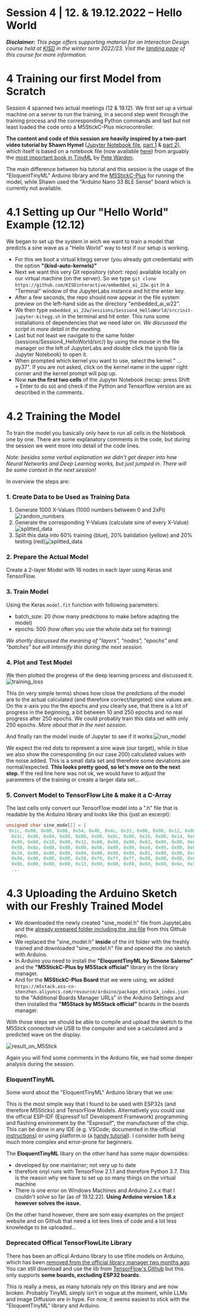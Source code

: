 # Session 4 | 12. &  19.12.2022 – Hello World

***Disclaimer:*** *This page offers supporting material for an Interaction Design course held at [KISD](https://kisd.de) in the winter term 2022/23. Visit the [landing page](https://github.com/KISDinteractive/fundamentals22w) of this course for more information.*

# 4 Training our first Model from Scratch

Session 4 spanned two actual meetings (12 & 19.12). We first set up a virtual machine on a server to run the training, in a second step went through the training process and the corresponding Python commands and last but not least loaded the code onto a M5StickC-Plus microcontroller.

**The content and code of this session are heavily inspired by a two-part video tutorial by Shawn Hymel** ([Jupyter Notebook file](https://gist.github.com/ShawnHymel/79237fe6aee5a3653c497d879f746c0c), [part 1](https://www.youtube.com/watch?v=BzzqYNYOcWc) & [part 2](https://www.youtube.com/watch?v=dU01M61RW8s)), which itself is based on a notebook file (now available [here](https://github.com/tensorflow/tflite-micro/blob/main/tensorflow/lite/micro/examples/hello_world/create_sine_model.ipynb)) from arguably the [most important book in TinyML](https://www.oreilly.com/library/view/tinyml/9781492052036/) by [Pete Warden](https://github.com/petewarden).

The main difference between his tutorial and this session is the usage of the "EloquentTinyML" Arduino library and the [M5StickC-Plus](https://shop.m5stack.com/products/m5stickc-plus-esp32-pico-mini-iot-development-kit) for running the model, while Shawn used the "Arduino Nano 33 BLE Sense" board which is currently not available.

# 4.1 Setting up Our "Hello World" Example (12.12)

We began to set up the system in wich we want to train a model that predicts a sine wave as a "Hello World" way to test if our setup is working.
- For this we boot a virtual kitegg server (you already got credentials) with the option **"(kisd-auto-kernels)"**
- Next we want this very Git repository (short: repo) available locally on our virtual machine (on the server). So we type `git clone https://github.com/KISDinteractive/embedded_ai_22w.git` in a "Terminal" window of the JupyterLabs instance and hit the enter key.
- After a few seconds, the repo should now appear in the file system preview on the left-hand side as the directory "embedded_ai_w22".
- We then type `embedded_ai_22w/sessions/Session4_HelloWorld/src/init-jupyter-kitegg.sh` in the terminal and hit enter. This runs some installations of dependencies that we need later on. *We discussed the script in more detail in the meeting.*
- Last but not least we navigate to the same folder (sessions/Session4_HelloWorld/src/) by using the mouse in the file manager on the left of JupyterLabs and double click the ipynb file (a Jupyter Notebook) to open it. 
- When prompted which kernel you want to use, select the kernel " ... py37". If you are not asked, click on the kernel name in the upper right corner and the kernel prompt will pop up.
- Now **run the first two cells** of the Jupyter Notebook (recap: press Shift + Enter to do so) and check if the Python and Tensorflow version are as described in the comments.

# 4.2 Training the Model

To train the model you basically only have to run all cells in the Notebook one by one. There are some explanatory comments in the code, but during the session we went more into detail of the code lines. 

*Note: besides some verbal explanation we didn't get deeper into how Neural Networks and Deep Learning works, but just jumped in. There will be some context in the next session!*

In overview the steps are:

### 1. Create Data to be Used as Training Data

1. Generate 1000 X-Values (1000 numbers between 0 and 2xPi)![random_numbers](img/random_numbers.png)
2. Generate the corresponding Y-Values (calculate sine of every X-Value)![splitted_data](img/dataset.png)
3. Split this data into 60% training (blue), 20% balidation (yellow) and 20% testing (red)![splitted_data](img/splitted_data.png)

### 2. Prepare the Actual Model

Create a 2-layer Model with 16 nodes in each layer using Keras and TensorFlow.

### 3. Train Model

Using the Keras `model.fit` function with following parameters:

- batch_size: 20 (how many predictions to make before adapting the model)
- epochs: 500 (how often you use the whole data set for training)

*We shortly discussed the meaning of "layers", "nodes", "epochs" and "batches" but will intensify this during the next session.*

### 4. Plot and Test Model

We then plotted the progress of the deep learning process and discussed it.![training_loss](img/training_loss.png)

This (in very simple terms) shows how close the predctions of the model are to the actual calculated (and therefore correct/targeted) sine values are. On the x-axis you the the epochs and you clearly see, that there is a lot of progress in the beginning, a bit between 10 and 250 epochs and no real progress after 250 epochs. We could probably train this data set with only 250 epochs. *More about that in the next session.*

And finally ran the model inside of Jupyter to see if it works:![run_model](img/run_model.png)

We expect the red dots to represent a sine wave (our target), while in blue we also show the corresponding (in our case 200) calculated values with the noise added. This is a small data set and therefore some deviations are normal/expected. 
**This looks pretty good, so let's move on to the next step.** If the red line here was not ok, we would have to adjust the parameters of the training or create a larger data set...

### 5. Convert Model to TensorFlow Lite & make it a C-Array

The last cells only convert our TensorFlow model into a ".h" file that is readable by the Arduino library and looks like this (just an excerpt):

```c
unsigned char sine_model[] = {
 0x1c, 0x00, 0x00, 0x00, 0x54, 0x46, 0x4c, 0x33, 0x00, 0x00, 0x12, 0x00,
  0x1c, 0x00, 0x04, 0x00, 0x08, 0x00, 0x0c, 0x00, 0x10, 0x00, 0x14, 0x00,
  0x00, 0x00, 0x18, 0x00, 0x12, 0x00, 0x00, 0x00, 0x03, 0x00, 0x00, 0x00,
  0x58, 0x0a, 0x00, 0x00, 0x00, 0x06, 0x00, 0x00, 0xe8, 0x05, 0x00, 0x00,
  0x34, 0x00, 0x00, 0x00, 0x04, 0x00, 0x00, 0x00, 0x01, 0x00, 0x00, 0x00,
  0x04, 0x00, 0x00, 0x00, 0x50, 0xf6, 0xff, 0xff, 0x08, 0x00, 0x00, 0x00,
  0x0b, 0x00, 0x00, 0x00, 0x13, 0x00, 0x00, 0x00, 0x6d, 0x69, 0x6e, 0x5f,
  ...
```

# 4.3 Uploading the Arduino Sketch with our Freshly Trained Model

- We downloaded the newly created "sine_model.h" file from JupyteLabs and the [already prepared folder including the .ino file](sessions/Session4_HelloWorld/src/M5Stick-TF-SineWave) from this Github repo.
- We replaced the "sine_model.h" **inside** of the int folder with the freshly trained and downloaded "sine_model.h" file and opened the .ino sketch with Arduino. 
- In Arduino you need to install the **"EloquentTinyML by Simone Salerno"** and the **"M5StickC-Plus by M5Stack official"** library in the library manager. 
- And for the **M5StickC-Plus Board** that we were using, we added `https://m5stack.oss-cn-shenzhen.aliyuncs.com/resource/arduino/package_m5stack_index.json` to the "Additional Boards Manager URLs" in the Arduino Settings and then installed the **"M5Stack by M5Stack official"** boards in the boards manager.

With those steps we should be able to compile and upload the sketch to the M5Stick connected vie USB to the computer and see a calculated and a predicted wave on the display.

![result_on_M5Stick](img/result_on_M5Stick.jpeg)

Again you will find some comments in the Arduino file, we had some deeper analysis during the session.

### EloquentTinyML

Some word about the "EloquentTinyML" Arduino library that we use:

This is the most simple way that I found to be used with ESP32s (and therefore M5Sticks) and TensorFlow Models. Alternatively you could use the official ESP-IDF (Espressif IoT Development Framework) programming and flashing environment by the "Espressif", the manufacturer of the chip. This can be done in any IDE (e.g. VSCode; documented in the official [instructions](https://docs.espressif.com/projects/esp-idf/en/latest/esp32/get-started/index.html#)) or using platform.io (a [handy tutorial](https://www.survivingwithandroid.com/run-tensorflow-lite-esp32-platformio/)). I consider both being much more complex and error-prone for beginners.

The **EloquentTinyML** libary on the other hand has some major downsides: 

- developed by one maintainer; not very up to date
- therefore onyl runs with TensorFlow 2.1.1 and therefore Python 3.7. This is the reason why we have to set up so many things on the virtual machine
- There is one error on Windows Machines and Arduino 2.x.x that I couldn't solve so far (as of 19.12.22). **Using Arduino version 1.8.x however solves the issue.**

On the other hand however, there are som easy examples on the project website and on Github that need a lot lees lines of code and a lot less knowledge to be uploaded...

### Deprecated Offical TensorFlowLite Library

There has been an offical Arduino library to use tflite models on Arduino, which has been [removed from the official library manager two months ago](https://github.com/arduino/library-registry/pull/1748). You can still download and use the lib from [TensorFlow's Github](https://github.com/tensorflow/tflite-micro-arduino-examples#github) but this only supports **some boards, excluding ESP32 boards**. 

This is really a mess, as many tutorials rely on this library and are now broken. Probably TinyML simply isn't in vogue at the moment, while LLMs and Image Diffusion are in hype. For now, it seems easiest to stick with the "EloquentTinyML" library and Arduino.
